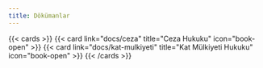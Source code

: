 ```yaml
---
title: Dökümanlar
---
```


{{< cards >}}
{{< card link="docs/ceza" title="Ceza Hukuku" icon="book-open" >}}
{{< card link="docs/kat-mulkiyeti" title="Kat Mülkiyeti Hukuku" icon="book-open" >}}
{{< /cards >}}
